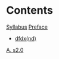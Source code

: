 # Contents

[Syllabus](./syllabus.md)
[Preface](./preface.md)
- [dfdx(nd)](./ch1.md)

[A. s2.0](./apa.md)

<!-- - [brrr](./ch2.md)
- [pt2](./ch3.md)

[A. soul](./apa.md)
[B. s2.0](./apb.md) -->
<!-- [B. allen&cray](./apb.md) -->
